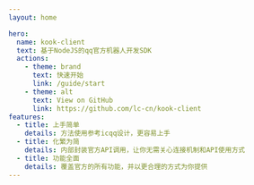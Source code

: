 ```yaml
---
layout: home

hero:
  name: kook-client
  text: 基于NodeJS的qq官方机器人开发SDK
  actions:
    - theme: brand
      text: 快速开始
      link: /guide/start
    - theme: alt
      text: View on GitHub
      link: https://github.com/lc-cn/kook-client
features:
  - title: 上手简单
    details: 方法使用参考icqq设计，更容易上手
  - title: 化繁为简
    details: 内部封装官方API调用，让你无需关心连接机制和API使用方式
  - title: 功能全面
    details: 覆盖官方的所有功能，并以更合理的方式为你提供
---
```

